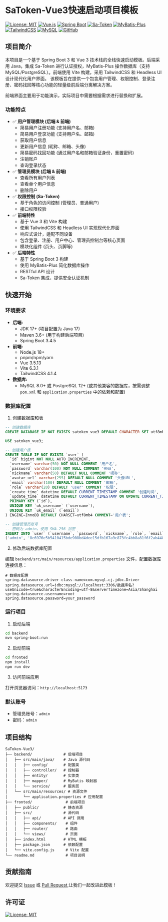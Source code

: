 # SaToken-Vue3快速启动项目模板

[![License: MIT](https://img.shields.io/badge/License-MIT-blue.svg?style=flat-square)](https://opensource.org/licenses/MIT)
[![Vue.js](https://img.shields.io/badge/Vue.js-4.1-4FC08D?style=flat-square&logo=vue.js&logoColor=white)](https://vuejs.org/)
[![Spring Boot](https://img.shields.io/badge/Spring%20Boot-3.4.5-6DB33F?style=flat-square&logo=spring-boot&logoColor=white)](https://spring.io/projects/spring-boot)
[![Sa-Token](https://img.shields.io/badge/Sa--Token-1.42.0-blue?style=flat-square)](https://sa-token.dev33.cn/)
[![MyBatis-Plus](https://img.shields.io/badge/MyBatis--Plus-3.5.3-red?style=flat-square)](https://baomidou.com/)
[![TailwindCSS](https://img.shields.io/badge/TailwindCSS-4.1.4-38B2AC?style=flat-square&logo=tailwind-css&logoColor=white)](https://tailwindcss.com/)
[![MySQL](https://img.shields.io/badge/MySQL-8.3-4479A1?style=flat-square&logo=mysql&logoColor=white)](https://www.mysql.com/)
[![GitHub](https://img.shields.io/badge/GitHub-SaToken--FastStart-181717?style=flat-square&logo=github&logoColor=white)](https://github.com/Guducat/SaToken-FastStart)

## 项目简介

本项目是一个基于 Spring Boot 3 和 Vue 3 技术栈的全栈快速启动模板。后端采用 Java，集成 Sa-Token 进行认证授权，MyBatis-Plus 操作数据库（支持 MySQL/PostgreSQL）。前端使用 Vite 构建，采用 TailwindCSS 和 Headless UI 设计现代化用户界面。
该模板旨在提供一个包含用户管理、权限控制、登录注册、密码找回等核心功能的轻量级前后端分离解决方案。

前端界面主要用于功能演示，实际项目中需要根据需求进行替换和扩展。

### 功能特点

- ✅ **用户管理模块 (后端 & 前端)**
  - 简易用户注册功能 (支持用户名、邮箱)
  - 简易用户登录功能 (支持用户名、邮箱)
  - 获取用户信息
  - 更新用户信息 (昵称、邮箱、头像)
  - 简易密码找回功能 (通过用户名和邮箱验证身份，重置密码)
  - 注销账户
  - 查询登录状态
- ✅ **管理员模块 (后端 & 前端)**
  - 查看所有用户列表
  - 查看单个用户信息
  - 删除用户
- ✅ **权限控制 (Sa-Token)**
  - 基于角色的访问控制 (管理员、普通用户)
  - 接口权限校验
- ✅ **前端特性**
  - 基于 Vue 3 和 Vite 构建
  - 使用 TailwindCSS 和 Headless UI 实现现代化界面
  - 响应式设计，适配不同设备
  - 包含登录、注册、用户中心、管理员控制台等核心页面
  - 模块化组件 (页头、页脚等)
- ✅ **后端特性**
  - 基于 Spring Boot 3 构建
  - 使用 MyBatis-Plus 简化数据库操作
  - RESTful API 设计
  - Sa-Token 集成，提供安全认证机制

## 快速开始

### 环境要求

- **后端:**
  - JDK 17+ (项目配置为 Java 17)
  - Maven 3.6+ (用于构建后端项目)
  - Spring Boot 3.4.5
- **前端:**
  - Node.js 18+ 
  - pnpm/npm/yarn 
  - Vue 3.5.13
  - Vite 6.3.1
  - TailwindCSS 4.1.4
- **数据库:**
  - MySQL 8.0+ 或 PostgreSQL 12+ (或其他兼容的数据库，按需调整 `pom.xml` 和 `application.properties` 中的依赖和配置)

### 数据库配置

1. 创建数据库和表

```sql
-- 创建数据库
CREATE DATABASE IF NOT EXISTS satoken_vue3 DEFAULT CHARACTER SET utf8mb4 COLLATE utf8mb4_unicode_ci;

USE satoken_vue3;

-- 创建用户表
CREATE TABLE IF NOT EXISTS `user` (
  `id` bigint NOT NULL AUTO_INCREMENT,
  `username` varchar(50) NOT NULL COMMENT '用户名',
  `password` varchar(100) NOT NULL COMMENT '密码',
  `nickname` varchar(50) DEFAULT NULL COMMENT '昵称',
  `avatar_url` varchar(255) DEFAULT NULL COMMENT '头像URL',
  `email` varchar(100) DEFAULT NULL COMMENT '邮箱',
  `role` varchar(20) DEFAULT 'user' COMMENT '权限',
  `create_time` datetime DEFAULT CURRENT_TIMESTAMP COMMENT '创建时间',
  `update_time` datetime DEFAULT CURRENT_TIMESTAMP ON UPDATE CURRENT_TIMESTAMP COMMENT '更新时间',
  PRIMARY KEY (`id`),
  UNIQUE KEY `uk_username` (`username`),
  UNIQUE KEY `uk_email` (`email`)
) ENGINE=InnoDB DEFAULT CHARSET=utf8mb4 COMMENT='用户表';

-- 创建管理员账号
-- 密码为 admin，使用 SHA-256 加密
INSERT INTO `user` (`username`, `password`, `nickname`, `role`, `email`) VALUES
('admin', '8c6976e5b5410415bde908bd4dee15dfb167a9c873fc4bb8a81f6f2ab448a918', '管理员', 'admin', 'admin@example.com');
```

2. 修改后端数据库配置

编辑 `backend/src/main/resources/application.properties` 文件，配置数据库连接信息：

```properties
# 数据库配置
spring.datasource.driver-class-name=com.mysql.cj.jdbc.Driver
spring.datasource.url=jdbc:mysql://localhost:3306/数据库名?useUnicode=true&characterEncoding=utf-8&serverTimezone=Asia/Shanghai
spring.datasource.username=root
spring.datasource.password=your_password
```

### 运行项目

1. 启动后端

```bash
cd backend
mvn spring-boot:run
```

2. 启动前端

```bash
cd fronted
npm install
npm run dev
```

3. 访问前端应用

打开浏览器访问：`http://localhost:5173`

### 默认账号

- 管理员账号：`admin`
- 密码：`admin`

## 项目结构

```
SaToken-Vue3/
├── backend/              # 后端项目
│   ├── src/main/java/    # Java 源代码
│   │   ├── config/       # 配置类
│   │   ├── controller/   # 控制器
│   │   ├── entity/       # 实体类
│   │   ├── mapper/       # MyBatis 映射器
│   │   └── service/      # 服务层
│   └── src/main/resources/ # 资源文件
│       └── application.properties # 应用配置
├── fronted/               # 前端项目
│   ├── public/           # 静态资源
│   ├── src/              # 源代码
│   │   ├── api/          # API 调用
│   │   ├── components/    # 组件
│   │   ├── router/        # 路由
│   │   └── views/         # 页面
│   ├── index.html        # HTML 模板
│   ├── package.json      # 依赖配置
│   └── vite.config.js     # Vite 配置
└── readme.md              # 项目说明
```

## 贡献指南

欢迎提交 [Issue](https://github.com/Guducat/SaToken-FastStart/issues) 或 [Pull Request](https://github.com/Guducat/SaToken-FastStart/pulls),让我们一起改进此模板！

## 许可证

[![License: MIT](https://img.shields.io/badge/License-MIT-blue.svg?style=flat)](https://opensource.org/licenses/MIT)